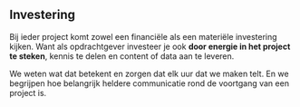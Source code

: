 
## Investering

Bij ieder project komt zowel een financi&euml;le als een materi&euml;le investering kijken. Want als opdrachtgever investeer je ook **door energie in het project te steken**, kennis te delen en content of data aan te leveren.

We weten wat dat betekent en zorgen dat elk uur dat we maken telt. En we begrijpen hoe belangrijk heldere communicatie rond de voortgang van een project is.
